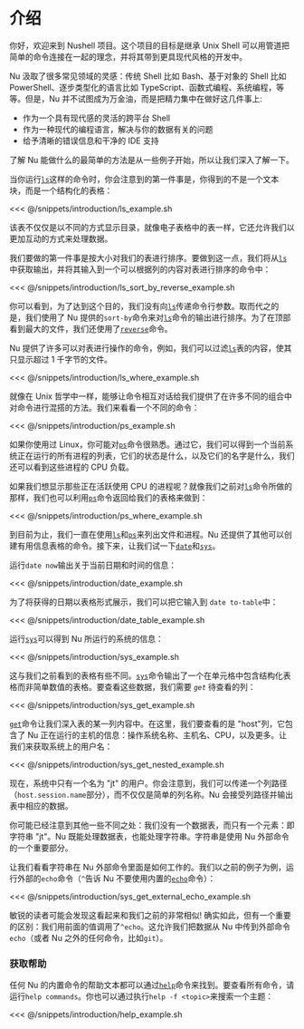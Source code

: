 # 介绍

你好，欢迎来到 Nushell 项目。这个项目的目标是继承 Unix Shell 可以用管道把简单的命令连接在一起的理念，并将其带到更具现代风格的开发中。

Nu 汲取了很多常见领域的灵感：传统 Shell 比如 Bash、基于对象的 Shell 比如 PowerShell、逐步类型化的语言比如 TypeScript、函数式编程、系统编程，等等。但是，Nu 并不试图成为万金油，而是把精力集中在做好这几件事上:

- 作为一个具有现代感的灵活的跨平台 Shell
- 作为一种现代的编程语言，解决与你的数据有关的问题
- 给予清晰的错误信息和干净的 IDE 支持

了解 Nu 能做什么的最简单的方法是从一些例子开始，所以让我们深入了解一下。

当你运行[`ls`](/book/commands/ls.md)这样的命令时，你会注意到的第一件事是，你得到的不是一个文本块，而是一个结构化的表格：

<<< @/snippets/introduction/ls_example.sh

该表不仅仅是以不同的方式显示目录，就像电子表格中的表一样，它还允许我们以更加互动的方式来处理数据。

我们要做的第一件事是按大小对我们的表进行排序。要做到这一点，我们将从[`ls`](/book/commands/ls.md)中获取输出，并将其输入到一个可以根据列的内容对表进行排序的命令中：

<<< @/snippets/introduction/ls_sort_by_reverse_example.sh

你可以看到，为了达到这个目的，我们没有向[`ls`](/book/commands/ls.md)传递命令行参数。取而代之的是，我们使用了 Nu 提供的`sort-by`命令来对[`ls`](/book/commands/ls.md)命令的输出进行排序。为了在顶部看到最大的文件，我们还使用了[`reverse`](/book/commands/reverse.md)命令。

Nu 提供了许多可以对表进行操作的命令，例如，我们可以过滤[`ls`](/book/commands/ls.md)表的内容，使其只显示超过 1 千字节的文件。

<<< @/snippets/introduction/ls_where_example.sh

就像在 Unix 哲学中一样，能够让命令相互对话给我们提供了在许多不同的组合中对命令进行混搭的方法。我们来看看一个不同的命令：

<<< @/snippets/introduction/ps_example.sh

如果你使用过 Linux，你可能对[`ps`](/book/commands/ps.md)命令很熟悉。通过它，我们可以得到一个当前系统正在运行的所有进程的列表，它们的状态是什么，以及它们的名字是什么，我们还可以看到这些进程的 CPU 负载。

如果我们想显示那些正在活跃使用 CPU 的进程呢？就像我们之前对[`ls`](/book/commands/ls.md)命令所做的那样，我们也可以利用[`ps`](/book/commands/ps.md)命令返回给我们的表格来做到：

<<< @/snippets/introduction/ps_where_example.sh

到目前为止，我们一直在使用[`ls`](/book/commands/ls.md)和[`ps`](/book/commands/ps.md)来列出文件和进程。Nu 还提供了其他可以创建有用信息表格的命令。接下来，让我们试一下[`date`](/book/commands/date.md)和[`sys`](/book/commands/sys.md)。

运行`date now`输出关于当前日期和时间的信息：

<<< @/snippets/introduction/date_example.sh

为了将获得的日期以表格形式展示，我们可以把它输入到 `date to-table`中：

<<< @/snippets/introduction/date_table_example.sh

运行[`sys`](/book/commands/sys.md)可以得到 Nu 所运行的系统的信息：

<<< @/snippets/introduction/sys_example.sh

这与我们之前看到的表格有些不同。[`sys`](/book/commands/sys.md)命令输出了一个在单元格中包含结构化表格而非简单数值的表格。要查看这些数据，我们需要 _`get`_ 待查看的列：

<<< @/snippets/introduction/sys_get_example.sh

[`get`](/book/commands/get.md)命令让我们深入表的某一列内容中。在这里，我们要查看的是 "host"列，它包含了 Nu 正在运行的主机的信息：操作系统名称、主机名、CPU，以及更多。让我们来获取系统上的用户名：

<<< @/snippets/introduction/sys_get_nested_example.sh

现在，系统中只有一个名为 "jt" 的用户。你会注意到，我们可以传递一个列路径（`host.session.name`部分），而不仅仅是简单的列名称。Nu 会接受列路径并输出表中相应的数据。

你可能已经注意到其他一些不同之处：我们没有一个数据表，而只有一个元素：即字符串 "jt"。Nu 既能处理数据表，也能处理字符串。字符串是使用 Nu 外部命令的一个重要部分。

让我们看看字符串在 Nu 外部命令里面是如何工作的。我们以之前的例子为例，运行外部的`echo`命令（`^`告诉 Nu 不要使用内置的[`echo`](/book/commands/echo.md)命令）：

<<< @/snippets/introduction/sys_get_external_echo_example.sh

敏锐的读者可能会发现这看起来和我们之前的非常相似! 确实如此，但有一个重要的区别：我们用前面的值调用了`^echo`。这允许我们把数据从 Nu 中传到外部命令`echo`（或者 Nu 之外的任何命令，比如`git`）。

### 获取帮助

任何 Nu 的内置命令的帮助文本都可以通过[`help`](/book/commands/help.md)命令来找到。要查看所有命令，请运行`help commands`。你也可以通过执行`help -f <topic>`来搜索一个主题：

<<< @/snippets/introduction/help_example.sh
